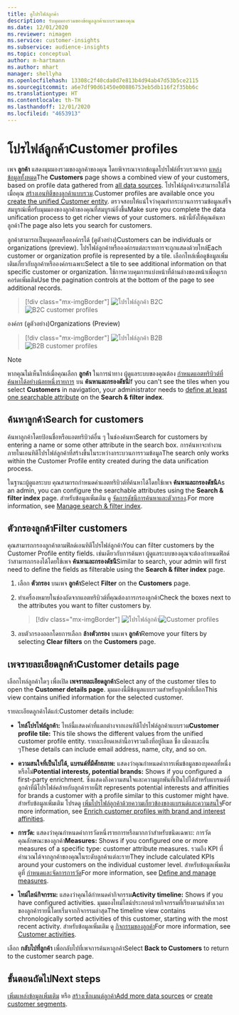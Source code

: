 ```yaml
---
title: ดูโปรไฟล์ลูกค้า
description: รับมุมมองรวมของข้อมูลลูกค้าแบบรวมของคุณ
ms.date: 12/01/2020
ms.reviewer: nimagen
ms.service: customer-insights
ms.subservice: audience-insights
ms.topic: conceptual
author: m-hartmann
ms.author: mhart
manager: shellyha
ms.openlocfilehash: 13308c2f40cda0d7e813b4d94ab47d53b5ce2115
ms.sourcegitcommit: a6e7df90d61450e00886753eb5db116f2f35bb6c
ms.translationtype: HT
ms.contentlocale: th-TH
ms.lasthandoff: 12/01/2020
ms.locfileid: "4653913"
---
```

# <a name="customer-profiles"></a><span data-ttu-id="d0eee-103">โปรไฟล์ลูกค้า</span><span class="sxs-lookup"><span data-stu-id="d0eee-103">Customer profiles</span></span>

<span data-ttu-id="d0eee-104">เพจ **ลูกค้า** แสดงมุมมองรวมของลูกค้าของคุณ โดยพิจารณาจากข้อมูลโปรไฟล์ที่รวบรวมจาก [แหล่งข้อมูลทั้งหมด](data-sources.md)</span><span class="sxs-lookup"><span data-stu-id="d0eee-104">The **Customers** page shows a combined view of your customers, based on profile data gathered from [all data sources](data-sources.md).</span></span> <span data-ttu-id="d0eee-105">โปรไฟล์ลูกค้าจะสามารถใช้ได้เมื่อคุณ [สร้างเอนทิตีของลูกค้าแบบรวม](data-unification.md).</span><span class="sxs-lookup"><span data-stu-id="d0eee-105">Customer profiles are available once you [create the unified Customer entity](data-unification.md).</span></span> <span data-ttu-id="d0eee-106">ตรวจสอบให้แน่ใจว่าคุณทำกระบวนการรวมข้อมูลเสร็จสมบูรณ์เพื่อรับมุมมองของลูกค้าของคุณที่สมบูรณ์ยิ่งขึ้น</span><span class="sxs-lookup"><span data-stu-id="d0eee-106">Make sure you complete the data unification process to get richer views of your customers.</span></span> <span data-ttu-id="d0eee-107">หน้านี้ยังให้คุณค้นหาลูกค้า</span><span class="sxs-lookup"><span data-stu-id="d0eee-107">The page also lets you search for customers.</span></span>

<span data-ttu-id="d0eee-108">ลูกค้าสามารถเป็นบุคคลหรือองค์กรได้ (ดูตัวอย่าง)</span><span class="sxs-lookup"><span data-stu-id="d0eee-108">Customers can be individuals or organizations (preview).</span></span> <span data-ttu-id="d0eee-109">โปรไฟล์ลูกค้าหรือองค์กรแต่ละรายการจะถูกแสดงด้วยไทล์</span><span class="sxs-lookup"><span data-stu-id="d0eee-109">Each customer or organization profile is represented by a tile.</span></span> <span data-ttu-id="d0eee-110">เลือกไทล์เพื่อดูข้อมูลเพิ่มเติมเกี่ยวกับลูกค้าหรือองค์กรเฉพาะ</span><span class="sxs-lookup"><span data-stu-id="d0eee-110">Select a tile to see additional information on that specific customer or organization.</span></span> <span data-ttu-id="d0eee-111">ใช้การควบคุมการแบ่งหน้าที่ด้านล่างของหน้าเพื่อดูเรกคอร์ดเพิ่มเติม</span><span class="sxs-lookup"><span data-stu-id="d0eee-111">Use the pagination controls at the bottom of the page to see additional records.</span></span>

> [!div class="mx-imgBorder"] 
> <span data-ttu-id="d0eee-112">![โปรไฟล์ลูกค้า B2C](media/profiles-customers.png "โปรไฟล์ลูกค้า B2C")</span><span class="sxs-lookup"><span data-stu-id="d0eee-112">![B2C customer profiles](media/profiles-customers.png "B2C customer profiles")</span></span>

<span data-ttu-id="d0eee-113">องค์กร (ดูตัวอย่าง)</span><span class="sxs-lookup"><span data-stu-id="d0eee-113">Organizations (Preview)</span></span>
> [!div class="mx-imgBorder"] 
> <span data-ttu-id="d0eee-114">![โปรไฟล์ลูกค้า B2B](media/profile-customers-b2b.png "โปรไฟล์ลูกค้า B2B")</span><span class="sxs-lookup"><span data-stu-id="d0eee-114">![B2B customer profiles](media/profile-customers-b2b.png "B2B customer profiles")</span></span>

> [!NOTE]
> <span data-ttu-id="d0eee-115">หากคุณไม่เห็นไทล์เมื่อคุณเลือก **ลูกค้า** ในการนำทาง ผู้ดูแลระบบของคุณต้อง [กำหนดแอตทริบิวต์ที่ค้นหาได้อย่างน้อยหนึ่งรายการ](search-filter-index.md) บน **ค้นหาและกรองดัชนี**</span><span class="sxs-lookup"><span data-stu-id="d0eee-115">If you can't see the tiles when you select **Customers** in navigation, your administrator needs to [define at least one searchable attribute](search-filter-index.md) on the **Search & filter index**.</span></span>

## <a name="search-for-customers"></a><span data-ttu-id="d0eee-116">ค้นหาลูกค้า</span><span class="sxs-lookup"><span data-stu-id="d0eee-116">Search for customers</span></span>

<span data-ttu-id="d0eee-117">ค้นหาลูกค้าโดยป้อนชื่อหรือแอตทริบิวต์อื่น ๆ ในช่องค้นหา</span><span class="sxs-lookup"><span data-stu-id="d0eee-117">Search for customers by entering a name or some other attribute in the search box.</span></span> <span data-ttu-id="d0eee-118">การค้นหาจะทำงานภายในเอนทิตีโปรไฟล์ลูกค้าที่สร้างขึ้นในระหว่างกระบวนการรวมข้อมูล</span><span class="sxs-lookup"><span data-stu-id="d0eee-118">The search only works within the Customer Profile entity created during the data unification process.</span></span>

<span data-ttu-id="d0eee-119">ในฐานะผู้ดูแลระบบ คุณสามารถกำหนดค่าแอตทริบิวต์ที่ค้นหาได้โดยใช้เพจ **ค้นหาและกรองดัชนี**</span><span class="sxs-lookup"><span data-stu-id="d0eee-119">As an admin, you can configure the searchable attributes using the **Search & filter index** page.</span></span> <span data-ttu-id="d0eee-120">สำหรับข้อมูลเพิ่มเติม ดู [จัดการดัชนีการค้นหาและตัวกรอง](search-filter-index.md).</span><span class="sxs-lookup"><span data-stu-id="d0eee-120">For more information, see [Manage search & filter index](search-filter-index.md).</span></span>

## <a name="filter-customers"></a><span data-ttu-id="d0eee-121">ตัวกรองลูกค้า</span><span class="sxs-lookup"><span data-stu-id="d0eee-121">Filter customers</span></span>

<span data-ttu-id="d0eee-122">คุณสามารถกรองลูกค้าตามฟิลด์เอนทิตีโปรไฟล์ลูกค้า</span><span class="sxs-lookup"><span data-stu-id="d0eee-122">You can filter customers by the Customer Profile entity fields.</span></span> <span data-ttu-id="d0eee-123">เช่นเดียวกับการค้นหา ผู้ดูแลระบบของคุณจะต้องกำหนดฟิลด์ว่าสามารถกรองได้โดยใช้เพจ **ค้นหาและกรองดัชนี**</span><span class="sxs-lookup"><span data-stu-id="d0eee-123">Similar to search, your admin will first need to define the fields as filterable using the **Search & filter index** page.</span></span>

1. <span data-ttu-id="d0eee-124">เลือก **ตัวกรอง** บนเพจ **ลูกค้า**</span><span class="sxs-lookup"><span data-stu-id="d0eee-124">Select **Filter** on the **Customers** page.</span></span>

2. <span data-ttu-id="d0eee-125">ทำเครื่องหมายในช่องถัดจากแอตทริบิวต์ที่คุณต้องการกรองลูกค้า</span><span class="sxs-lookup"><span data-stu-id="d0eee-125">Check the boxes next to the attributes you want to filter customers by.</span></span>

   > [!div class="mx-imgBorder"] 
   > <span data-ttu-id="d0eee-126">![โปรไฟล์ลูกค้า](media/profiles-customers3.png "โปรไฟล์ลูกค้า")</span><span class="sxs-lookup"><span data-stu-id="d0eee-126">![Customer profiles](media/profiles-customers3.png "Customer profiles")</span></span>

3. <span data-ttu-id="d0eee-127">ลบตัวกรองออกโดยการเลือก **ล้างตัวกรอง** บนเพจ **ลูกค้า**</span><span class="sxs-lookup"><span data-stu-id="d0eee-127">Remove your filters by selecting **Clear filters** on the **Customers** page.</span></span>

##  <a name="customer-details-page"></a><span data-ttu-id="d0eee-128">เพจรายละเอียดลูกค้า</span><span class="sxs-lookup"><span data-stu-id="d0eee-128">Customer details page</span></span>

<span data-ttu-id="d0eee-129">เลือกไทล์ลูกค้าใดๆ เพื่อเปิด **เพจรายละเอียดลูกค้า**</span><span class="sxs-lookup"><span data-stu-id="d0eee-129">Select any of the customer tiles to open the **Customer details page**.</span></span> <span data-ttu-id="d0eee-130">มุมมองนี้มีข้อมูลแบบรวมสำหรับลูกค้าที่เลือก</span><span class="sxs-lookup"><span data-stu-id="d0eee-130">This view contains unified information for the selected customer.</span></span>

<span data-ttu-id="d0eee-131">รายละเอียดลูกค้าได้แก่:</span><span class="sxs-lookup"><span data-stu-id="d0eee-131">Customer details include:</span></span>

-   <span data-ttu-id="d0eee-132">**ไทล์โปรไฟล์ลูกค้า:** ไทล์นี้แสดงค่าที่แตกต่างจากเอนทิตีโปรไฟล์ลูกค้าแบบรวม</span><span class="sxs-lookup"><span data-stu-id="d0eee-132">**Customer profile tile:** This tile shows the different values from the unified customer profile entity.</span></span> <span data-ttu-id="d0eee-133">รายละเอียดเหล่านี้อาจรวมถึงที่อยู่อีเมล ชื่อ เมืองและอื่น ๆ</span><span class="sxs-lookup"><span data-stu-id="d0eee-133">These details can include email address, name, city, and so on.</span></span> 

-   <span data-ttu-id="d0eee-134">**ความสนใจที่เป็นไปได้, แบรนด์ที่มีศักยภาพ:** แสดงว่าคุณกำหนดค่าการเพิ่มข้อมูลของบุคคลที่หนึ่งหรือไม่</span><span class="sxs-lookup"><span data-stu-id="d0eee-134">**Potential interests, potential brands:** Shows if you configured a first-party enrichment.</span></span> <span data-ttu-id="d0eee-135">ซึ่งแสดงถึงความสนใจและความผูกพันที่เป็นไปได้สำหรับแบรนด์ที่ลูกค้าที่มีโปรไฟล์คล้ายกับลูกค้ารายนี้</span><span class="sxs-lookup"><span data-stu-id="d0eee-135">It represents potential interests and affinities for brands a customer with a profile similar to this customer might have.</span></span> <span data-ttu-id="d0eee-136">สำหรับข้อมูลเพิ่มเติม โปรดดู [เพิ่มโปรไฟล์ลูกค้าด้วยความเกี่ยวข้องของแบรนด์และความสนใจ](enrichment-microsoft-graph.md)</span><span class="sxs-lookup"><span data-stu-id="d0eee-136">For more information, see [Enrich customer profiles with brand and interest affinities](enrichment-microsoft-graph.md).</span></span>

-   <span data-ttu-id="d0eee-137">**การวัด:** แสดงว่าคุณกำหนดค่าการวัดหนึ่งรายการหรือมากกว่าสำหรับชนิดเฉพาะ: การวัดคุณลักษณะของลูกค้า</span><span class="sxs-lookup"><span data-stu-id="d0eee-137">**Measures:** Shows if you configured one or more measures of a specific type: customer attribute measures.</span></span> <span data-ttu-id="d0eee-138">รวมถึง KPI ที่คำนวณได้จากลูกค้าของคุณในระดับลูกค้าแต่ละราย</span><span class="sxs-lookup"><span data-stu-id="d0eee-138">They include calculated KPIs around your customers on the individual customer level.</span></span> <span data-ttu-id="d0eee-139">สำหรับข้อมูลเพิ่มเติม ดูที่ [กำหนดและจัดการการวัด](measures.md)</span><span class="sxs-lookup"><span data-stu-id="d0eee-139">For more information, see [Define and manage measures](measures.md).</span></span>

-   <span data-ttu-id="d0eee-140">**ไทม์ไลน์กิจกรรม:** แสดงว่าคุณได้กำหนดค่ากิจกรรม</span><span class="sxs-lookup"><span data-stu-id="d0eee-140">**Activity timeline:** Shows if you have configured activities.</span></span> <span data-ttu-id="d0eee-141">มุมมองไทม์ไลน์ประกอบด้วยกิจกรรมที่เรียงตามลำดับเวลาของลูกค้ารายนี้โดยเริ่มจากกิจกรรมล่าสุด</span><span class="sxs-lookup"><span data-stu-id="d0eee-141">The timeline view contains chronologically sorted activities of this customer, starting with the most recent activity.</span></span> <span data-ttu-id="d0eee-142">สำหรับข้อมูลเพิ่มเติม ดู [กิจกรรมของลูกค้า](activities.md)</span><span class="sxs-lookup"><span data-stu-id="d0eee-142">For more information, see [Customer activities](activities.md).</span></span>

<span data-ttu-id="d0eee-143">เลือก **กลับไปที่ลูกค้า** เพื่อกลับไปที่เพจการค้นหาลูกค้า</span><span class="sxs-lookup"><span data-stu-id="d0eee-143">Select **Back to Customers** to return to the customer search page.</span></span>

## <a name="next-steps"></a><span data-ttu-id="d0eee-144">ขั้นตอนถัดไป</span><span class="sxs-lookup"><span data-stu-id="d0eee-144">Next steps</span></span>

<span data-ttu-id="d0eee-145">[เพิ่มแหล่งข้อมูลเพิ่มเติม](data-sources.md) หรือ [สร้างเซ็กเมนต์ลูกค้า](segments.md)</span><span class="sxs-lookup"><span data-stu-id="d0eee-145">[Add more data sources](data-sources.md) or [create customer segments](segments.md).</span></span>
